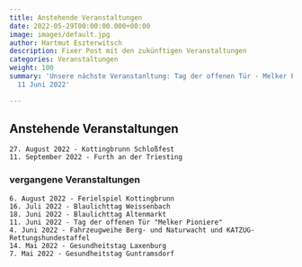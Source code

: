 ```yaml
---
title: Anstehende Veranstaltungen
date: 2022-05-29T00:00:00.000+00:00
image: images/default.jpg
author: Hartmut Eszterwitsch
description: Fixer Post mit den zukünftigen Veranstaltungen
categories: Veranstaltungen
weight: 100
summary: 'Unsere nächste Veranstanltung: Tag der offenen Tür - Melker Pioniere am
  11 Juni 2022'

---
```

## Anstehende Veranstaltungen

    27. August 2022 - Kottingbrunn Schloßfest 
    11. September 2022 - Furth an der Triesting

### vergangene Veranstaltungen

    6. August 2022 - Ferielspiel Kottingbrunn
    16. Juli 2022 - Blaulichttag Weissenbach
    18. Juni 2022 - Blaulichttag Altenmarkt
    11. Juni 2022 - Tag der offenen Tür "Melker Pioniere"
    4. Juni 2022 - Fahrzeugweihe Berg- und Naturwacht und KATZUG-Rettungshundestaffel
    14. Mai 2022 - Gesundheitstag Laxenburg
    7. Mai 2022 - Gesundheitstag Guntramsdorf